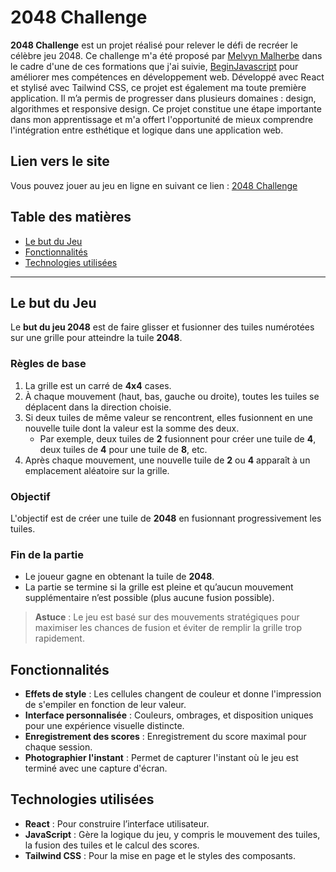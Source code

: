 # 2048 Challenge

**2048 Challenge** est un projet réalisé pour relever le défi de recréer le célèbre jeu 2048. Ce challenge m'a été proposé par [Melvyn Malherbe](https://melvynx.com/) dans le cadre d'une de ces formations que j'ai suivie, [BeginJavascript](https://codeline.app/cdly/courses/beginjavascript) pour améliorer mes compétences en développement web. Développé avec React et stylisé avec Tailwind CSS, ce projet est également ma toute première application. Il m’a permis de progresser dans plusieurs domaines : design, algorithmes et responsive design. Ce projet constitue une étape importante dans mon apprentissage et m'a offert l'opportunité de mieux comprendre l'intégration entre esthétique et logique dans une application web.

## Lien vers le site

Vous pouvez jouer au jeu en ligne en suivant ce lien : [2048 Challenge](https://2048-challenge-hrodwolfs-projects.vercel.app/)

## Table des matières

- [Le but du Jeu](#le-but-du-jeu)
- [Fonctionnalités](#fonctionnalités)
- [Technologies utilisées](#technologies-utilisées)

---

## Le but du Jeu

Le **but du jeu 2048** est de faire glisser et fusionner des tuiles numérotées sur une grille pour atteindre la tuile **2048**.

### Règles de base

1. La grille est un carré de **4x4** cases.
2. À chaque mouvement (haut, bas, gauche ou droite), toutes les tuiles se déplacent dans la direction choisie.
3. Si deux tuiles de même valeur se rencontrent, elles fusionnent en une nouvelle tuile dont la valeur est la somme des deux.
   - Par exemple, deux tuiles de **2** fusionnent pour créer une tuile de **4**, deux tuiles de **4** pour une tuile de **8**, etc.
4. Après chaque mouvement, une nouvelle tuile de **2** ou **4** apparaît à un emplacement aléatoire sur la grille.

### Objectif

L'objectif est de créer une tuile de **2048** en fusionnant progressivement les tuiles.

### Fin de la partie

- Le joueur gagne en obtenant la tuile de **2048**.
- La partie se termine si la grille est pleine et qu’aucun mouvement supplémentaire n’est possible (plus aucune fusion possible).

> **Astuce** : Le jeu est basé sur des mouvements stratégiques pour maximiser les chances de fusion et éviter de remplir la grille trop rapidement.

## Fonctionnalités

- **Effets de style** : Les cellules changent de couleur et donne l'impression de s'empiler en fonction de leur valeur.
- **Interface personnalisée** : Couleurs, ombrages, et disposition uniques pour une expérience visuelle distincte.
- **Enregistrement des scores** : Enregistrement du score maximal pour chaque session.
- **Photographier l'instant** : Permet de capturer l'instant où le jeu est terminé avec une capture d'écran.

## Technologies utilisées

- **React** : Pour construire l’interface utilisateur.
- **JavaScript** : Gère la logique du jeu, y compris le mouvement des tuiles, la fusion des tuiles et le calcul des scores.
- **Tailwind CSS** : Pour la mise en page et le styles des composants.

